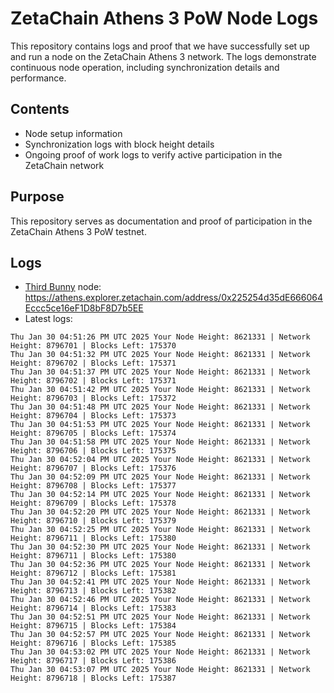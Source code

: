 # ZetaChain Athens 3 PoW Node Logs
This repository contains logs and proof that we have successfully set up and run a node on the ZetaChain Athens 3 network. The logs demonstrate continuous node operation, including synchronization details and performance.

## Contents
- Node setup information
- Synchronization logs with block height details
- Ongoing proof of work logs to verify active participation in the ZetaChain network

## Purpose
This repository serves as documentation and proof of participation in the ZetaChain Athens 3 PoW testnet.

## Logs

- [Third Bunny](https://thirdbunny.xyz/) node: https://athens.explorer.zetachain.com/address/0x225254d35dE666064Eccc5ce16eF1D8bF8D7b5EE
- Latest logs:
```
Thu Jan 30 04:51:26 PM UTC 2025 Your Node Height: 8621331 | Network Height: 8796701 | Blocks Left: 175370
Thu Jan 30 04:51:32 PM UTC 2025 Your Node Height: 8621331 | Network Height: 8796702 | Blocks Left: 175371
Thu Jan 30 04:51:37 PM UTC 2025 Your Node Height: 8621331 | Network Height: 8796702 | Blocks Left: 175371
Thu Jan 30 04:51:42 PM UTC 2025 Your Node Height: 8621331 | Network Height: 8796703 | Blocks Left: 175372
Thu Jan 30 04:51:48 PM UTC 2025 Your Node Height: 8621331 | Network Height: 8796704 | Blocks Left: 175373
Thu Jan 30 04:51:53 PM UTC 2025 Your Node Height: 8621331 | Network Height: 8796705 | Blocks Left: 175374
Thu Jan 30 04:51:58 PM UTC 2025 Your Node Height: 8621331 | Network Height: 8796706 | Blocks Left: 175375
Thu Jan 30 04:52:04 PM UTC 2025 Your Node Height: 8621331 | Network Height: 8796707 | Blocks Left: 175376
Thu Jan 30 04:52:09 PM UTC 2025 Your Node Height: 8621331 | Network Height: 8796708 | Blocks Left: 175377
Thu Jan 30 04:52:14 PM UTC 2025 Your Node Height: 8621331 | Network Height: 8796709 | Blocks Left: 175378
Thu Jan 30 04:52:20 PM UTC 2025 Your Node Height: 8621331 | Network Height: 8796710 | Blocks Left: 175379
Thu Jan 30 04:52:25 PM UTC 2025 Your Node Height: 8621331 | Network Height: 8796711 | Blocks Left: 175380
Thu Jan 30 04:52:30 PM UTC 2025 Your Node Height: 8621331 | Network Height: 8796711 | Blocks Left: 175380
Thu Jan 30 04:52:36 PM UTC 2025 Your Node Height: 8621331 | Network Height: 8796712 | Blocks Left: 175381
Thu Jan 30 04:52:41 PM UTC 2025 Your Node Height: 8621331 | Network Height: 8796713 | Blocks Left: 175382
Thu Jan 30 04:52:46 PM UTC 2025 Your Node Height: 8621331 | Network Height: 8796714 | Blocks Left: 175383
Thu Jan 30 04:52:51 PM UTC 2025 Your Node Height: 8621331 | Network Height: 8796715 | Blocks Left: 175384
Thu Jan 30 04:52:57 PM UTC 2025 Your Node Height: 8621331 | Network Height: 8796716 | Blocks Left: 175385
Thu Jan 30 04:53:02 PM UTC 2025 Your Node Height: 8621331 | Network Height: 8796717 | Blocks Left: 175386
Thu Jan 30 04:53:07 PM UTC 2025 Your Node Height: 8621331 | Network Height: 8796718 | Blocks Left: 175387
```
